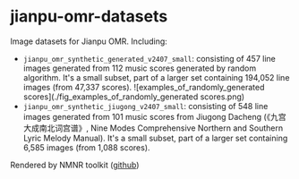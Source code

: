 # jianpu-omr-datasets
Image datasets for Jianpu OMR. Including:

- `jianpu_omr_synthetic_generated_v2407_small`: consisting of 457 line images generated from 112 music scores generated by random algorithm. It's a small subset, part of a larger set containing 194,052 line images (from 47,337 scores).
  ![examples_of_randomly_generated scores](./fig_examples_of_randomly_generated scores.png)
- `jianpu_omr_synthetic_jiugong_v2407_small`: consisting of 548 line images generated from 101 music scores from Jiugong Dacheng (《九宫大成南北词宫谱》, Nine Modes Comprehensive Northern and Southern Lyric Melody Manual). It's a small subset, part of a larger set containing 6,585 images (from 1,088 scores).

Rendered by NMNR toolkit ([github](https://github.com/m-july/NMNR))
